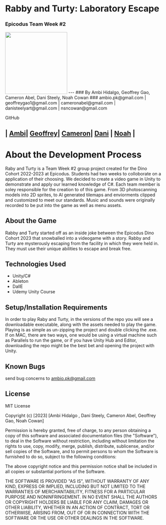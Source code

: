 # Rabby and Turty: Laboratory Escape
### Epicodus Team Week #2

<img src="https://i.imgur.com/mJZ9BlC.png" width="200"/>
---
### By Ambi Hidalgo, Geoffrey Gao, Cameron Abel, Dani Steely, Noah Cowan
### ambio.pk@gmail.com | geoffreygao1@gmail.com | cameronabel@gmail.com | danisteelyart@gmail.com | nsncowan@gmail.com

GitHub

| [Ambi](https://github.com/ambibma)| [Geoffrey](https://github.com/geoffreygao1)| [Cameron](https://github.com/cameronabel)| [Dani](https://github.com/DaniS91) | [Noah](https://github.com/nsncowan) | 
---
# About the Development Process
Raby and Turty is a Team Week #2 group project created for the Dino Cohort 2022-2023 at Epicodus. Students had two weeks to colloborate on a application of their choosing. We decided to create a video game in Unity to demonstrate and apply our learned knowledge of C#. Each team member is soley responsible for the creation to of this game. From 3D photoscanning models into 2D sprites, to AI generated tilemaps and enviorments clipped and customized to meet our standards. Music and sounds were originally recorded to be put into the game as well as menu assets. 

## About the Game
Rabby and Turty started off as an inside joke between the Epicodus Dino Cohort 2023 that snowballed into a videogame with a story. Rabby and Turty are mysterously escaping from the facility in which they were held in. They must use their unique abilities to escape and break free. 


## Technologies Used
* Unity/C#
* Ableton
* DallE
* Udemy Unity Course


## Setup/Installation Requirements
In order to play Raby and Turty, in the versions of the repo you will see a downloadable executable, along with the assets needed to play the game. Playing is as simple as un-zipping the project and double clicking the .exe. 
If on MAC, there are two ways, one would be using a virtual machine such as Parallels to run the game, or if you have Unity Hub and Editor, downloading the repo might be the best bet and opening the project with Unity.

## Known Bugs


send bug concerns to ambio.pk@gmail.com

## License


MIT License

Copyright (c) [2023] [Ambi Hidalgo , Dani Steely, Cameron Abel, Geoffrey Gao, Noah Cowan]

Permission is hereby granted, free of charge, to any person obtaining a copy
of this software and associated documentation files (the "Software"), to deal
in the Software without restriction, including without limitation the rights
to use, copy, modify, merge, publish, distribute, sublicense, and/or sell
copies of the Software, and to permit persons to whom the Software is
furnished to do so, subject to the following conditions:

The above copyright notice and this permission notice shall be included in all
copies or substantial portions of the Software.

THE SOFTWARE IS PROVIDED "AS IS", WITHOUT WARRANTY OF ANY KIND, EXPRESS OR
IMPLIED, INCLUDING BUT NOT LIMITED TO THE WARRANTIES OF MERCHANTABILITY,
FITNESS FOR A PARTICULAR PURPOSE AND NONINFRINGEMENT. IN NO EVENT SHALL THE
AUTHORS OR COPYRIGHT HOLDERS BE LIABLE FOR ANY CLAIM, DAMAGES OR OTHER
LIABILITY, WHETHER IN AN ACTION OF CONTRACT, TORT OR OTHERWISE, ARISING FROM,
OUT OF OR IN CONNECTION WITH THE SOFTWARE OR THE USE OR OTHER DEALINGS IN THE
SOFTWARE.
